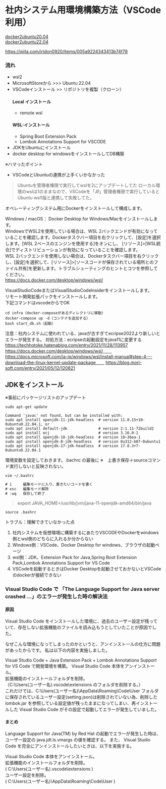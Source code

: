 # 社内システム用環境構築方法（VSCode利用）

[docker2ubuntu20.04](https://www.digitalocean.com/community/tutorials/how-to-install-and-use-docker-on-ubuntu-20-04-ja)  
[docker2ubuntu22.04](https://www.digitalocean.com/community/tutorials/how-to-install-and-use-docker-on-ubuntu-22-04)
 
https://qiita.com/iridon0920/items/005a9224343413b74f78

### 流れ

- wsl2　
- MicrosoftStoreから >>> Ubuntu 22.04
- VSCodeインストール >> リポジトリを複製（クローン）
  #### Local インストール
  - remote wsl
  #### WSL:インストール
  - Spring Boot Extension Pack
  - Lombok Annotations Support for VSCODE
- JDKをUbuntuにインストール
- docker desktop for windowsをインストールしてDB構築


※ハマったポイント
- VSCodeとUbuntuの連携が上手くいかなかった
> Ubuntuを管理者権限で実行してwslを2にアップデートしてた
> ローカル環境のwslは1のままなので、VSCodeを「*非*」管理者権限で実行していると Ubuntu wsl1版と連携して失敗してた。

オペレーティングシステム用にDockerをインストールして構成します。

Windows / macOS：
Docker Desktop for Windows/Macをインストールします。  
WindowsでWSL2を使用している場合は、WSL 2バックエンドが有効になっていることを確認します。Dockerタスクバー項目を右クリックして、[設定]を選択します。[WSL 2ベースのエンジンを使用する]をオンにし、 [リソース]>[WSL統合]でディストリビューションが有効になっていることを確認します。  
WSL 2バックエンドを使用しない場合は、Dockerタスクバー項目を右クリックし、[設定]を選択して、[リソース]>[ソースコードが保存されている場所とのファイル共有]を更新します。トラブルシューティングのヒントとコツを参照してください。  
https://docs.docker.com/desktop/windows/wsl/


VisualStudioCodeまたはVisualStudioCodeInsiderをインストールします。  
リモート開発拡張パックをインストールします。  
下記コマンドはvscodeからでOK
```console
cd infra（docker-composeがあるディレクトリに移動）
docker-compose up -d（コンテナを追加する）
bash start_db.sh（起動）
```

注意：社内システムに使われている、javaが古すぎてecripse2022より新しいとエラーが発生する。
対処方法：ecripseの起動設定をjava11に変更する
https://techhotoke.hatenablog.com/entry/2021/11/28/113957  
https://docs.docker.com/desktop/windows/wsl/　　
https://docs.microsoft.com/ja-jp/windows/wsl/install-manual#step-4---download-the-linux-kernel-update-package　　
https://blog.mori-soft.com/entry/2021/05/12/120821  

## JDKをインストール
※事前にパッケージリストのアップデート
```console
sudo apt-get update
```

```console
Command 'javac' not found, but can be installed with:
sudo apt install openjdk-11-jdk-headless  # version 11.0.15+10-0ubuntu0.22.04.1, or
sudo apt install default-jdk              # version 2:1.11-72build2
sudo apt install ecj                      # version 3.16.0-1
sudo apt install openjdk-18-jdk-headless  # version 18~36ea-1
sudo apt install openjdk-8-jdk-headless   # version 8u312-b07-0ubuntu1
sudo apt install openjdk-17-jdk-headless  # version 17.0.3+7-0ubuntu0.22.04.1
```
環境変数を設定しておきます。.bachrc の最後に
※　上書き保存＋sourceコマンド実行しないと反映されない。
```console
vim ~/.bashrc
```
```java
# i     編集モードに入り、書きたいコードを書く
# esc   編集モード解除
# :wq   保存して終了
```
> export JAVA_HOME=/usr/lib/jvm/java-11-openjdk-amd64/bin/java
```console
source .bashrc
```


トラブル：理解できていなかった点
1. 社内システムを仮想環境に構築するにあたりVSCODEやDockerをwindows側とwsl側のどちらに入れるか分からない
  1. Windows側：VSCode、Docker Desktop for windows、ブラウザの起動ページ
  2. wsl側：JDK、Extension Pack for Java,Spring Boot Extension Pack,Lombok Annotations Support for VS Code
2. VSCodeを起動するときはDocker Desktopを起動させておかないとVSCodeのdockerが接続できない

### Visual Studio Code で 「The Language Support for Java server crashed …」のエラーが発生した時の解決法
#### 原因
Visual Studio Code をインストールした環境に、過去のユーザー設定が残っていて、存在しない拡張機能のファイルを読み込もうとしていたことが原因でした。

なぜこんな環境になってしまったのかというと、アンインストールの仕方に問題があったからです。
私は以下の内容を実施しました。

Visual Studio Code + Java Extension Pack + Lombok Annotations Support for VS Code で開発環境を構築。
Visual Studio Code 本体をアンインストール。  
拡張機能のインストールフォルダを削除。  
（C:\Users\(ユーザー名)\.vscode\extensions のフォルダを削除する。）  
これだけでは、C:\Users\(ユーザー名)\AppData\Roaming\Code\User フォルダに保存されているユーザー設定(setting.json)は削除されていない為、削除した lombok.jar を参照している設定値が残ったままになってしまい、再インストールした Visual Studio Code がその設定で起動してエラーが発生していました。

#### まとめ
Language Support for Java(TM) by Red Hat の起動でエラーが発生した時は、ユーザー設定の java.jdt.ls.vmargs の値を確認する。
また、 Visual Studio Code を完全にアンインストールしたいときは、以下を実施する。  
  
Visual Studio Code 本体をアンインストール。  
拡張機能のインストールフォルダを削除。  
( C:\Users\(ユーザー名)\.vscode\extensions )  
ユーザー設定を削除。  
( C:\Users\(ユーザー名)\AppData\Roaming\Code\User )  
